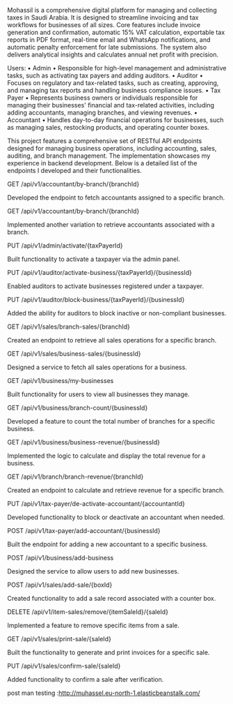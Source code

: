 Mohassil is a comprehensive digital platform for managing and collecting taxes in Saudi Arabia. It is designed to streamline invoicing and tax workflows for businesses of all sizes. Core features include invoice generation and confirmation, automatic 15% VAT calculation, exportable tax reports in PDF format, real-time email and WhatsApp notifications, and automatic penalty enforcement for late submissions. The system also delivers analytical insights and calculates annual net profit with precision.

Users: 
•  Admin
•	Responsible for high-level management and administrative tasks, such as activating tax payers and adding auditors.
•  Auditor
•	Focuses on regulatory and tax-related tasks, such as creating, approving, and managing tax reports and handling business compliance issues.
•  Tax Payer
•	Represents business owners or individuals responsible for managing their businesses' financial and tax-related activities, including adding accountants, managing branches, and viewing revenues.
•  Accountant
•	Handles day-to-day financial operations for businesses, such as managing sales, restocking products, and operating counter boxes.


This project features a comprehensive set of RESTful API endpoints designed for managing business operations,
including accounting, sales, auditing, and branch management. The implementation showcases my experience in backend development.
Below is a detailed list of the endpoints I developed and their functionalities.


GET /api/v1/accountant/by-branch/{branchId}

Developed the endpoint to fetch accountants assigned to a specific branch.

GET /api/v1/accountant/by-branch/{branchId}

Implemented another variation to retrieve accountants associated with a branch.

PUT /api/v1/admin/activate/{taxPayerId}

Built functionality to activate a taxpayer via the admin panel.

PUT /api/v1/auditor/activate-business/{taxPayerId}/{businessId}

Enabled auditors to activate businesses registered under a taxpayer.

PUT /api/v1/auditor/block-business/{taxPayerId}/{businessId}

Added the ability for auditors to block inactive or non-compliant businesses.

GET /api/v1/sales/branch-sales/{branchId}

Created an endpoint to retrieve all sales operations for a specific branch.

GET /api/v1/sales/business-sales/{businessId}

Designed a service to fetch all sales operations for a business.

GET /api/v1/business/my-businesses

Built functionality for users to view all businesses they manage.

GET /api/v1/business/branch-count/{businessId}

Developed a feature to count the total number of branches for a specific business.

GET /api/v1/business/business-revenue/{businessId}

Implemented the logic to calculate and display the total revenue for a business.

GET /api/v1/branch/branch-revenue/{branchId}

Created an endpoint to calculate and retrieve revenue for a specific branch.

PUT /api/v1/tax-payer/de-activate-accountant/{accountantId}

Developed functionality to block or deactivate an accountant when needed.

POST /api/v1/tax-payer/add-accountant/{businessId}

Built the endpoint for adding a new accountant to a specific business.

POST /api/v1/business/add-business

Designed the service to allow users to add new businesses.

POST /api/v1/sales/add-sale/{boxId}

Created functionality to add a sale record associated with a counter box.

DELETE /api/v1/item-sales/remove/{itemSaleId}/{saleId}

Implemented a feature to remove specific items from a sale.

GET /api/v1/sales/print-sale/{saleId}

Built the functionality to generate and print invoices for a specific sale.

PUT /api/v1/sales/confirm-sale/{saleId}

Added functionality to confirm a sale after verification.





post man testing :http://muhassel.eu-north-1.elasticbeanstalk.com/




